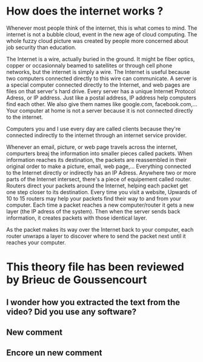 # How does the internet works ? 

Whenever most people think of the internet, this is what comes to mind. The internet is not a bubble cloud, event in the new age of cloud computing. The whole fuzzy cloud picture was created by people more concerned about job security than education.

The Internet is a wire, actually buried in the ground. It might be fiber optics, copper or occasionnaly beamed to satellites or through cell phone networks, but the internet is simply a wire. The Internet is useful because two computers connected directly to this wire can communicate. A server is a special computer connected directly to the Internet, and web pages are files on that server's hard drive. Every server has a unique Internet Protocol Adress, or IP address. Just like a postal address, IP address help computers find each other. We also give them names like google.com, facebook.com,... Your computer at home is not a server because it is not connected directly to the internet. 

Computers you and I use every day are called clients because they're connected indirectly to the internet through an internet service provider. 

Whenever an email, picture, or web page travels across the internet, compurters breaj the information into smaller pieces called packets. When information reaches its destination, the packets are reassembled in their original order to make a picture, email, web page,...
Everything connected to the Internet directly or indirectly has an IP Adress. Anywhere two or more parts of the Internet intersect, there's a piece of equipement called router. Routers direct your packets around the Internet, helping each packet get one step closer to its destination. Every time you visit a website, Upwards of 10 to 15 routers may help your packets find their way to and from your computer. Each time a packet reaches a new computer/router it gets a new layer (the IP adress of the system). Then when the server sends back information, it creates packets with those identical layer. 

As the packet makes its way over the Internet back to your computer, each router unwraps a layer to discover where to send the packet next until it reaches your computer. 

# This theory file has been reviewed by Brieuc de Goussencourt
## I wonder how you extracted the text from the video? Did you use any software?

## New comment
## Encore un new comment

